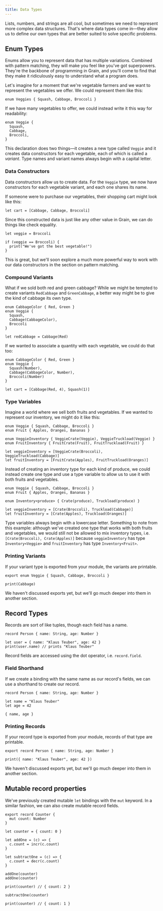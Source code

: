 ```yaml
---
title: Data Types
---
```


Lists, numbers, and strings are all cool, but sometimes we need to represent more complex data structures. That's where data types come in—they allow us to define our own types that are better suited to solve specific problems.

## Enum Types

Enums allow you to represent data that has multiple variations. Combined with pattern matching, they will make you feel like you've got superpowers. They're the backbone of programming in Grain, and you'll come to find that they make it ridiculously easy to understand what a program does.

Let's imagine for a moment that we're vegetable farmers and we want to represent the vegetables we offer. We could represent them like this:

```grain
enum Veggies { Squash, Cabbage, Broccoli }
```

If we have many vegetables to offer, we could instead write it this way for readability:

```grain
enum Veggie {
  Squash,
  Cabbage,
  Broccoli,
}
```

This declaration does two things—it creates a new type called `Veggie` and it creates data constructors for each vegetable, each of which is called a _variant_. Type names and variant names always begin with a capital letter.

### Data Constructors

Data constructors allow us to create data. For the `Veggie` type, we now have constructors for each vegetable variant, and each one shares its name.

If someone were to purchase our vegetables, their shopping cart might look like this:

```grain
let cart = [Cabbage, Cabbage, Broccoli]
```

Since this constructed data is just like any other value in Grain, we can do things like check equality.

```grain
let veggie = Broccoli

if (veggie == Broccoli) {
  print("We've got the best vegetable!")
}
```

This is great, but we'll soon explore a much more powerful way to work with our data constructors in the section on pattern matching.

### Compound Variants

What if we sold both red and green cabbage? While we might be tempted to create variants `RedCabbage` and `GreenCabbage`, a better way might be to give the kind of cabbage its own type.

```grain
enum CabbageColor { Red, Green }
enum Veggie {
  Squash,
  Cabbage(CabbageColor),
  Broccoli
}

let redCabbage = Cabbage(Red)
```

If we wanted to associate a quantity with each vegetable, we could do that too:

```grain
enum CabbageColor { Red, Green }
enum Veggie {
  Squash(Number),
  Cabbage(CabbageColor, Number),
  Broccoli(Number)
}

let cart = [Cabbage(Red, 4), Squash(1)]
```

### Type Variables

Imagine a world where we sell both fruits and vegetables. If we wanted to represent our inventory, we might do it like this:

```grain
enum Veggie { Squash, Cabbage, Broccoli }
enum Fruit { Apples, Oranges, Bananas }

enum VeggieInventory { VeggieCrate(Veggie), VeggieTruckload(Veggie) }
enum FruitInventory { FruitCrate(Fruit), FruitTruckload(Fruit) }

let veggieInventory = [VeggieCrate(Broccoli), VeggieTruckload(Cabbage)]
let fruitInventory = [FruitCrate(Apples), FruitTruckload(Oranges)]
```

Instead of creating an inventory type for each kind of produce, we could instead create one type and use a type variable to allow us to use it with both fruits and vegetables.

```grain
enum Veggie { Squash, Cabbage, Broccoli }
enum Fruit { Apples, Oranges, Bananas }

enum Inventory<produce> { Crate(produce), Truckload(produce) }

let veggieInventory = [Crate(Broccoli), Truckload(Cabbage)]
let fruitInventory = [Crate(Apples), Truckload(Oranges)]
```

Type variables always begin with a lowercase letter. Something to note from this example: although we've created one type that works with both fruits and vegetables, we would still not be allowed to mix inventory types, i.e. `[Crate(Broccoli), Crate(Apples)]` because `veggieInventory` has type `Inventory<Veggie>` and `fruitInventory` has type `Inventory<Fruit>`.

### Printing Variants

If your variant type is exported from your module, the variants are printable.

```grain
export enum Veggie { Squash, Cabbage, Broccoli }

print(Cabbage)
```

We haven't discussed exports yet, but we'll go much deeper into them in another section.

## Record Types

Records are sort of like tuples, though each field has a name.

```grain
record Person { name: String, age: Number }

let user = { name: "Klaus Teuber", age: 42 }
print(user.name) // prints "Klaus Teuber"
```

Record fields are accessed using the dot operator, i.e. `record.field`.

### Field Shorthand

If we create a binding with the same name as our record's fields, we can use a shorthand to create our record.

```grain
record Person { name: String, age: Number }

let name = "Klaus Teuber"
let age = 42

{ name, age }
```

### Printing Records

If your record type is exported from your module, records of that type are printable.

```grain
export record Person { name: String, age: Number }

print({ name: "Klaus Teuber", age: 42 })
```

We haven't discussed exports yet, but we'll go much deeper into them in another section.

## Mutable record properties

We've previously created mutable `let` bindings with the `mut` keyword. In a similar fashion, we can also create mutable record fields.

```grain
export record Counter {
  mut count: Number
}

let counter = { count: 0 }

let addOne = (c) => {
  c.count = incr(c.count)
}

let subtractOne = (c) => {
  c.count = decr(c.count)
}

addOne(counter)
addOne(counter)

print(counter) // { count: 2 }

subtractOne(counter)

print(counter) // { count: 1 }
```
